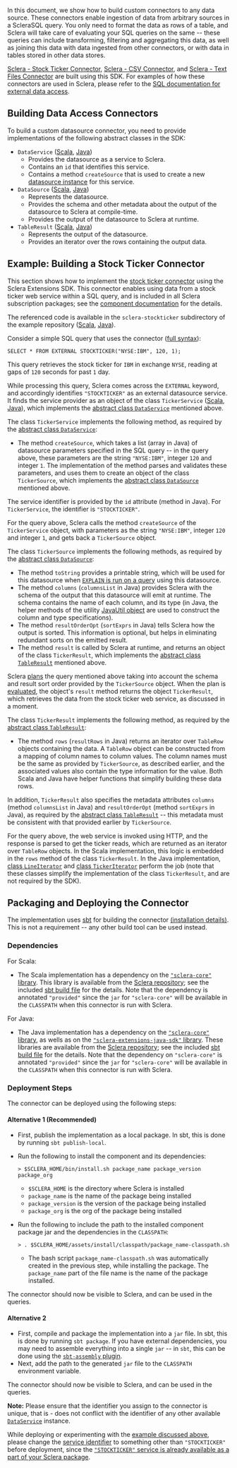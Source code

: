 In this document, we show how to build custom connectors to any data source. These connectors enable ingestion of data from arbitrary sources in a ScleraSQL query. You only need to format the data as rows of a table, and Sclera will take care of evaluating your SQL queries on the same -- these queries can include transforming, filtering and aggregating this data, as well as joining this data with data ingested from other connectors, or with data in tables stored in other data stores.

[Sclera - Stock Ticker Connector](../setup/components.md#sclera-stockticker), [Sclera - CSV Connector](../setup/components.md#sclera-csv), and [Sclera - Text Files Connector](../setup/components.md#sclera-textfiles) are built using this SDK. For examples of how these connectors are used in Sclera, please refer to the [SQL documentation for external data access](../sclerasql/sqlextdataaccess.md).

## Building Data Access Connectors

To build a custom datasource connector, you need to provide implementations of the following abstract classes in the SDK:

- <a class="anchor" name="dataservice"></a> `DataService` ([Scala](http://scleradb.github.io/sclera-core-sdk/index.html#com.scleradb.external.service.DataService), [Java](http://scleradb.github.io/sclera-extensions-java-sdk/index.html#com.scleradb.java.external.service.DataService))
    - Provides the datasource as a service to Sclera.
    - Contains an `id` that identifies this service.
    - Contains a method `createSource` that is used to create a new [datasource instance](#datasource) for this service.
- <a class="anchor" name="datasource"></a> `DataSource` ([Scala](http://scleradb.github.io/sclera-core-sdk/index.html#com.scleradb.external.datasource.DataSource), [Java](http://scleradb.github.io/sclera-extensions-java-sdk/index.html#com.scleradb.java.external.datasource.DataSource))
    - Represents the datasource.
    - Provides the schema and other metadata about the output of the datasource to Sclera at compile-time.
    - Provides the output of the datasource to Sclera at runtime.
- <a class="anchor" name="tableresult"></a> `TableResult` ([Scala](http://scleradb.github.io/sclera-core-sdk/index.html#com.scleradb.sql.datatypes.TableResult), [Java](http://scleradb.github.io/sclera-extensions-java-sdk/index.html#com.scleradb.java.sql.datatypes.TableResult))
    - Represents the output of the datasource.
    - Provides an iterator over the rows containing the output data.
 
<a class="anchor" name="example"></a>
## Example: Building a Stock Ticker Connector

This section shows how to implement the [stock ticker connector](../setup/components.md#sclera-stockticker) using the Sclera Extensions SDK. This connector enables using data from a stock ticker web service within a SQL query, and is included in all Sclera subscription packages; see the [component documentation](../sclerasql/sqlextdataaccess.md#sclera-stockticker) for the details.

The referenced code is available in the `sclera-stockticker` subdirectory of the example repository ([Scala](https://github.com/scleradb/sclera-extensions-scala), [Java](https://github.com/scleradb/sclera-extensions-java)).

Consider a simple SQL query that uses the connector ([full syntax](../sclerasql/sqlextdataaccess.md#sclera-stockticker)):

    SELECT * FROM EXTERNAL STOCKTICKER("NYSE:IBM", 120, 1);

This query retrieves the stock ticker for `IBM` in exchange `NYSE`, reading at gaps of `120` seconds for past `1` day.

While processing this query, Sclera comes across the `EXTERNAL` keyword, and accordingly identifies `"STOCKTICKER"` as an external datasource service. It finds the service provider as an object of the class `TickerService` ([Scala](https://github.com/scleradb/sclera-extensions-scala/blob/master/sclera-stockticker/src/main/scala/service/TickerService.scala), [Java](https://github.com/scleradb/sclera-extensions-java/blob/master/sclera-stockticker/src/main/java/com/example/scleradb/java/stockticker/service/TickerService.java)), which implements the [abstract class `DataService`](#dataservice) mentioned above.

The class `TickerService` implements the following method, as required by the [abstract class `DataService`](#dataservice):

- The method `createSource`, which takes a list (array in Java) of datasource parameters specified in the SQL query -- in the query above, these parameters are the string `"NYSE:IBM"`, integer `120` and integer `1`. The implementation of the method parses and validates these parameters, and uses them to create an object of the class `TickerSource`, which implements the [abstract class `DataSource`](#datasource) mentioned above.

<a class="anchor" name="serviceid"></a>The service identifier is provided by the `id` attribute (method in Java). For `TickerService`, the identifier is `"STOCKTICKER"`.

For the query above, Sclera calls the method `createSource` of the `TickerService` object, with parameters as the string `"NYSE:IBM"`, integer `120` and integer `1`, and gets back a `TickerSource` object.

The class `TickerSource` implements the following methods, as required by the [abstract class `DataSource`](#datasource):

- The method `toString` provides a printable string, which will be used for this datasource when [`EXPLAIN` is run on a query](../interface/shell.md#compile-time-explain) using this datasource.
- The method `columns` (`columnsList` in Java) provides Sclera with the schema of the output that this datasource will emit at runtime. The schema contains the name of each column, and its type (in Java, the helper methods of the utility [JavaUtil object](http://scleradb.github.io/sclera-extensions-java-sdk/index.html#com.scleradb.java.util.JavaUtil$) are used to construct the column and type specifications).
- The method `resultOrderOpt` (`sortExprs` in Java) tells Sclera how the output is sorted. This information is optional, but helps in eliminating redundant sorts on the emitted result.
- The method `result` is called by Sclera at runtime, and returns an object of the class `TickerResult`, which implements the [abstract class `TableResult`](#tableresult) mentioned above.

Sclera [plans](../intro/technical.md#query-processor) the query mentioned above taking into account the schema and result sort order provided by the `TickerSource` object. When the plan is [evaluated](../intro/technical.md#evaluation), the object's `result` method returns the object `TickerResult`, which retrieves the data from the stock ticker web service, as discussed in a moment.

The class `TickerResult` implements the following method, as required by the [abstract class `TableResult`](#tableresult):

- The method `rows` (`resultRows` in Java) returns an iterator over `TableRow` objects containing the data. A `TableRow` object can be constructed from a mapping of column names to column values. The column names must be the same as provided by `TickerSource`, as described earlier, and the associated values also contain the type information for the value. Both Scala and Java have helper functions that simplify building these data rows.

In addition, `TickerResult` also specifies the metadata attributes `columns` (method `columnsList` in Java) and `resultOrderOpt` (method `sortExprs` in Java), as required by the [abstract class `TableResult`](#tableresult) -- this metadata must be consistent with that provided earlier by `TickerSource`.

For the query above, the web service is invoked using HTTP, and the response is parsed to get the ticker reads, which are returned as an iterator over `TableRow` objects. In the Scala implementation, this logic is embedded in the `rows` method of the class `TickerResult`. In the Java implementation, [class `LineIterator`](https://github.com/scleradb/sclera-extensions-java/blob/master/sclera-stockticker/src/main/java/com/example/scleradb/java/stockticker/source/LineIterator.java) and [class `TickerIterator`](https://github.com/scleradb/sclera-extensions-java/blob/master/sclera-stockticker/src/main/java/com/example/scleradb/java/stockticker/source/TickerIterator.java) perform the job (note that these classes simplify the implementation of the class `TickerResult`, and are not required by the SDK).

## Packaging and Deploying the Connector

The implementation uses [sbt](http://www.scala-sbt.org) for building the connector [(installation details)](http://www.scala-sbt.org/release/docs/Getting-Started/Setup.html#installing-sbt). This is not a requirement -- any other build tool can be used instead.

### Dependencies

For Scala:

- The Scala implementation has a dependency on the [`"sclera-core"` library](../sdk/sdkintro.md#scalasdk). This library is available from the [Sclera repository](http://scleradb.releases.s3.amazonaws.com); see the included [sbt build file](https://github.com/scleradb/sclera-extensions-scala/blob/master/sclera-stockticker/build.sbt) for the details. Note that the dependency is annotated `"provided"` since the `jar` for `"sclera-core"` will be available in the `CLASSPATH` when this connector is run with Sclera.

For Java:

- The Java implementation has a dependency on the [`"sclera-core"` library](../sdk/sdkintro.md#scalasdk), as wells as on the [`"sclera-extensions-java-sdk"` library](#javasdk). These libraries are available from the [Sclera repository](http://scleradb.releases.s3.amazonaws.com); see the included [sbt build file](https://github.com/scleradb/sclera-extensions-java/blob/master/sclera-stockticker/build.sbt) for the details. Note that the dependency on `"sclera-core"` is annotated `"provided"` since the `jar` for `"sclera-core"` will be available in the `CLASSPATH` when this connector is run with Sclera.

### Deployment Steps

The connector can be deployed using the following steps:

#### Alternative 1 (Recommended)
- First, publish the implementation as a local package. In sbt, this is done by running `sbt publish-local`.
- Run the following to install the component and its dependencies:

    <pre><code>> $SCLERA_HOME/bin/install.sh package_name package_version package_org</code></pre>

    - `$SCLERA_HOME` is the directory where Sclera is installed
    - `package_name` is the name of the package being installed
    - `package_version` is the version of the package being installed
    - `package_org` is the org of the package being installed
- Run the following to include the path to the installed component package jar and the dependencies in the `CLASSPATH`:

    <pre><code>> . $SCLERA_HOME/assets/install/classpath/package_name-classpath.sh</code></pre>

    - The bash script `package_name-classpath.sh` was automatically created in the previous step, while installing the package. The `package_name` part of the file name is the name of the package installed.

The connector should now be visible to Sclera, and can be used in the queries.

#### Alternative 2
- First, compile and package the implementation into a `jar` file. In sbt, this is done by running `sbt package`. If you have external dependencies, you may need to assemble everything into a single `jar` -- in `sbt`, this can be done using the [`sbt-assembly` plugin](https://github.com/sbt/sbt-assembly).
- Next, add the path to the generated `jar` file to the `CLASSPATH` environment variable.

The connector should now be visible to Sclera, and can be used in the queries.

**Note:** Please ensure that the identifier you assign to the connector is unique, that is - does not conflict with the identifier of any other available [`DataService`](#dataservice) instance.

While deploying or experimenting with the [example discussed above](#example), please change the [service identifier](#serviceid) to something other than `"STOCKTICKER"` before deployment, since the [`"STOCKTICKER"` service is already available as a part of your Sclera package](../sclerasql/sqlextdataaccess.md#sclera-stockticker).
